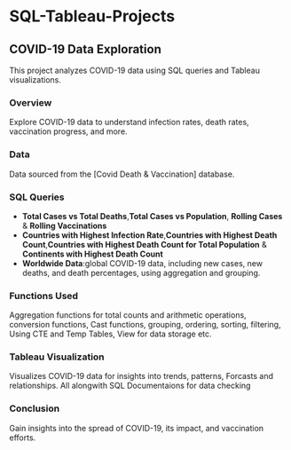 # SQL-Tableau-Projects

## COVID-19 Data Exploration
This project analyzes COVID-19 data using SQL queries and Tableau visualizations.

### Overview
Explore COVID-19 data to understand infection rates, death rates, vaccination progress, and more.

### Data
Data sourced from the [Covid Death & Vaccination] database.

### SQL Queries
- **Total Cases vs Total Deaths**,**Total Cases vs Population**, **Rolling Cases** & **Rolling Vaccinations**
- **Countries with Highest Infection Rate**,**Countries with Highest Death Count**,**Countries with Highest Death Count for Total Population** & **Continents with Highest Death Count**
- **Worldwide Data**:global COVID-19 data, including new cases, new deaths, and death percentages, using aggregation and grouping.

### Functions Used
Aggregation functions for total counts and arithmetic operations,  conversion functions, Cast functions,  grouping, ordering, sorting, filtering, Using CTE and Temp Tables, View for data storage etc.

### Tableau Visualization
Visualizes COVID-19 data for insights into trends, patterns, Forcasts and relationships. All alongwith SQL Documentaions for data checking

### Conclusion
Gain insights into the spread of COVID-19, its impact, and vaccination efforts.
